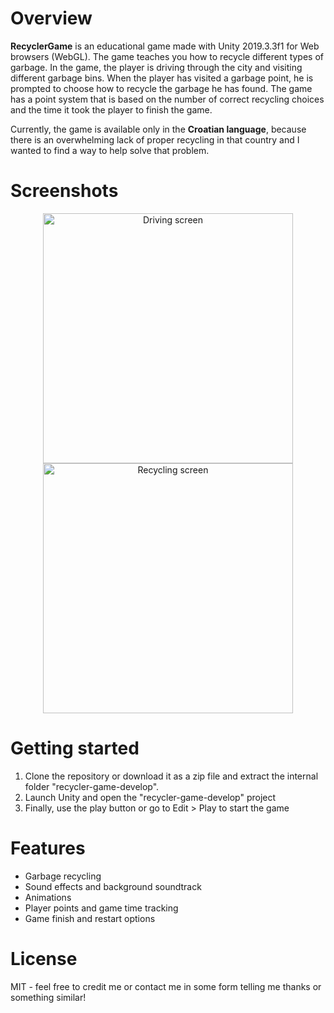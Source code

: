 # Overview

**RecyclerGame** is an educational game made with Unity 2019.3.3f1 for Web browsers (WebGL). The game teaches you how to recycle different types of garbage. In the game, the player is driving through the city and visiting different garbage bins. When the player has visited a garbage point, he is prompted to choose how to recycle the garbage he has found. The game has a point system that is based on the number of correct recycling choices and the time it took the player to finish the game. 

Currently, the game is available only in the **Croatian language**, because there is an overwhelming lack of proper recycling in that country and I wanted to find a way to help solve that problem.

# Screenshots

<p align="center">
  <img width=400 alt="Driving screen" src="https://i.imgur.com/phS5Z2T.jpg"/>
  <img width=400 alt="Recycling screen" src="https://i.imgur.com/zi4lOKp.jpg"/>
</p>

# Getting started

1. Clone the repository or download it as a zip file and extract the internal folder "recycler-game-develop".
2. Launch Unity and open the "recycler-game-develop" project
3. Finally, use the play button or go to Edit > Play to start the game

# Features

* Garbage recycling
* Sound effects and background soundtrack
* Animations
* Player points and game time tracking
* Game finish and restart options

# License

MIT - feel free to credit me or contact me in some form telling me thanks or something similar!
